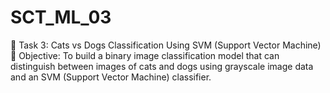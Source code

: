 # SCT_ML_03
🐾 Task 3: Cats vs Dogs Classification Using SVM (Support Vector Machine) 📌 Objective:  To build a binary image classification model that can distinguish between images of cats and dogs using grayscale image data and an SVM (Support Vector Machine) classifier.

